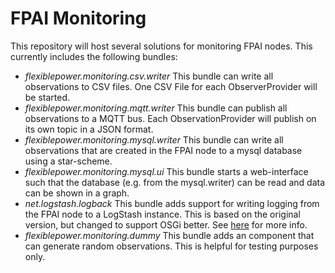 # FPAI Monitoring

This repository will host several solutions for monitoring FPAI nodes. This currently includes the following bundles:

- *flexiblepower.monitoring.csv.writer* This bundle can write all observations to CSV files. One CSV File for each ObserverProvider will be started.
- *flexiblepower.monitoring.mqtt.writer* This bundle can publish all observations to a MQTT bus. Each ObservationProvider will publish on its own topic in a JSON format.
- *flexiblepower.monitoring.mysql.writer* This bundle can write all observations that are created in the FPAI node to a mysql database using a star-scheme.
- *flexiblepower.monitoring.mysql.ui* This bundle starts a web-interface such that the database (e.g. from the mysql.writer) can be read and data can be shown in a graph.
- *net.logstash.logback* This bundle adds support for writing logging from the FPAI node to a LogStash instance. This is based on the original version, but changed to support OSGi better. See [here](net.logstash.logback/README.md) for more info.
- *flexiblepower.monitoring.dummy* This bundle adds an component that can generate random observations. This is helpful for testing purposes only.
